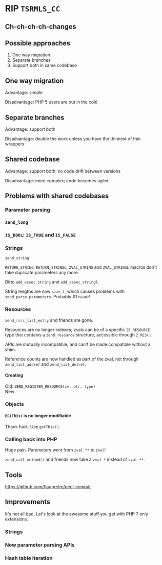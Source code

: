 # RIP `TSRMLS_CC`

## Ch-ch-ch-ch-changes

## Possible approaches

1. One way migration
2. Separate branches
3. Support both in same codebase

## One way migration

Advantage: simple

Disadvantage: PHP 5 users are out in the cold

## Separate branches

Advantage: support both

Disadvantage: double the work unless you have the thinnest of thin wrappers

## Shared codebase

Advantage: support both; no code drift between versions

Disadvantage: more complex; code becomes uglier

## Problems with shared codebases

### Parameter parsing

### `zend_long`

### `IS_BOOL`: `IS_TRUE` and `IS_FALSE`

### Strings

`zend_string`

`RETURN_STRING`, `RETURN_STRINGL`, `ZVAL_STRING` and `ZVAL_STRINGL` macros don't take duplicate parameters any more.

Ditto `add_assoc_string` and `add_assoc_stringl`.

String lengths are now `size_t`, which causes problems with `zend_parse_parameters`. Probably #1 issue!

### Resources

`zend_rsrc_list_entry` and friends are gone.

Resources are no longer indexes; zvals can be of a specific `IS_RESOURCE` type that contains a `zend_resource` structure, accessible through `Z_RES()`.

APIs are mutually incompatible, and can't be made compatible without a shim.

Reference counts are now handled as part of the zval, not through `zend_list_addref` and `zend_list_delref`.

#### Creating

Old: `ZEND_REGISTER_RESOURCE(zv, ptr, type)`\
New:

### Objects

#### `EG(This)` is no longer modifiable

Thank fuck. Use `getThis()`.

### Calling back into PHP

Huge pain. Parameters went from `zval **` to `zval`!

`zend_call_method()` and friends now take a `zval *` instead of `zval **`.

## Tools

https://github.com/flaupretre/pecl-compat

## Improvements

It's not all bad. Let's look at the awesome stuff you get with PHP 7 only extensions.

### Strings

### New parameter parsing APIs

### Hash table iteration
